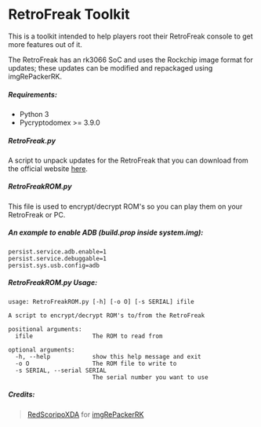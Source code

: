 # RetroFreak Toolkit

This is a toolkit intended to help players root their RetroFreak console to get more features out of it.

The RetroFreak has an rk3066 SoC and uses the Rockchip image format for updates; these updates can be modified and repackaged using imgRePackerRK.

##### Requirements:
* Python 3
* Pycryptodomex >= 3.9.0

##### RetroFreak.py
A script to unpack updates for the RetroFreak that you can download from the official website [here](https://www.cybergadget.co.jp/support/retrofreak/en/update.html).

##### RetroFreakROM.py
This file is used to encrypt/decrypt ROM's so you can play them on your RetroFreak or PC.

##### An example to enable ADB (build.prop inside system.img):
```
persist.service.adb.enable=1                                                    
persist.service.debuggable=1
persist.sys.usb.config=adb
```

##### RetroFreakROM.py Usage:
```
usage: RetroFreakROM.py [-h] [-o O] [-s SERIAL] ifile

A script to encrypt/decrypt ROM's to/from the RetroFreak

positional arguments:
  ifile                 The ROM to read from

optional arguments:
  -h, --help            show this help message and exit
  -o O                  The ROM file to write to
  -s SERIAL, --serial SERIAL
                        The serial number you want to use
```

##### Credits:
> [RedScoripoXDA](https://forum.xda-developers.com/member.php?u=4582467) for [imgRePackerRK](https://forum.xda-developers.com/showthread.php?t=2257331)
